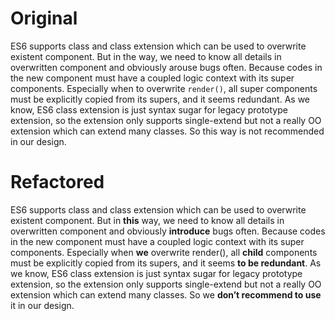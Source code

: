 # Original

ES6 supports class and class extension which can be used to overwrite existent component. But in the way, we need to know all details in overwritten component and obviously arouse bugs often. Because codes in the new component must have a coupled logic context with its super components. Especially when to overwrite `render()`, all super components must be explicitly copied from its supers, and it seems redundant. As we know, ES6 class extension is just syntax sugar for legacy prototype extension, so the extension only supports single-extend but not a really OO extension which can extend many classes. So this way is not recommended in our design.

# Refactored

ES6 supports class and class extension which can be used to overwrite existent component. But in **this** way, we need to know all details in overwritten component and obviously **introduce** bugs often. Because codes in the new component must have a coupled logic context with its super components. Especially when **we** overwrite render(), all **child** components must be explicitly copied from its supers, and it seems **to be redundant**. As we know, ES6 class extension is just syntax sugar for legacy prototype extension, so the extension only supports single-extend but not a really OO extension which can extend many classes. So we **don’t recommend to use** it in our design.
